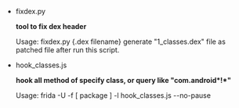 + fixdex.py

	__tool to fix dex header__

	Usage: fixdex.py {.dex filename}
	generate "1_classes.dex" file as patched file after run this script.

+ hook_classes.js

	__hook all method of specify class, or query like "com.android*!*"__
	
	Usage: frida -U -f [ package ] -l hook_classes.js --no-pause
